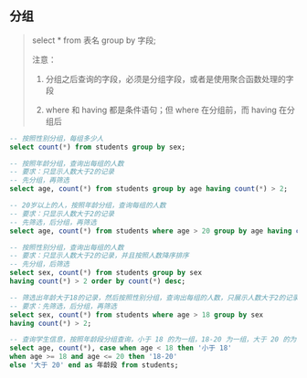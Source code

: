 ## 分组

> select \* from 表名 group by 字段;
>
> 注意：
>
> 1. 分组之后查询的字段，必须是分组字段，或者是使用聚合函数处理的字段
>
> 2. where 和 having 都是条件语句；但 where 在分组前，而 having 在分组后

```sql
-- 按照性别分组，每组多少人
select count(*) from students group by sex;

-- 按照年龄分组，查询出每组的人数
-- 要求：只显示人数大于2的记录
-- 先分组，再筛选
select age, count(*) from students group by age having count(*) > 2;

-- 20岁以上的人，按照年龄分组，查询每组的人数
-- 要求：只显示人数大于2的记录
-- 先筛选，后分组，再筛选
select age, count(*) from students where age > 20 group by age having count(*) > 2;

-- 按照性别分组，查询出每组的人数
-- 要求：只显示人数大于2的记录，并且按照人数降序排序
-- 先分组，后筛选
select sex, count(*) from students group by sex
having count(*) > 2 order by count(*) desc;

-- 筛选出年龄大于18的记录，然后按照性别分组，查询出每组的人数，只展示人数大于2的记录
-- 要求：先筛选，后分组，再筛选
select sex, count(*) from students where age > 18 group by sex
having count(*) > 2;

-- 查询学生信息，按照年龄段分组查询，小于 18 的为一组，18-20 为一组，大于 20 的为一组
select age, count(*), case when age < 18 then '小于 18'
when age >= 18 and age <= 20 then '18-20'
else '大于 20' end as 年龄段 from students;
```
